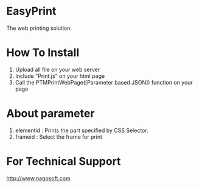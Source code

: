 # EasyPrint
The web printing solution.
# How To Install
1. Upload all file on your web server
2. Include "Print.js" on your html page
3. Call the PTMPrintWebPage([Parameter based JSON]) function on your page
# About parameter
1. elementid : Prints the part specified by CSS Selector.
2. frameid : Select the frame for print
# For Technical Support
http://www.nagosoft.com
